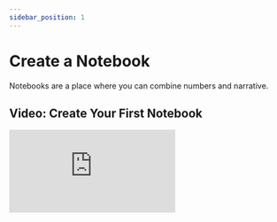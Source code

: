 ```yaml
---
sidebar_position: 1
---
```


# Create a Notebook

Notebooks are a place where you can combine numbers and narrative.

## Video: Create Your First Notebook

<div style={{position: 'relative', paddingBottom: '59.01639344262295%', height: 0}}>
  <iframe src="https://www.loom.com/embed/27c131850ed54615b246773895147596" frameBorder={0} webkitallowfullscreen mozallowfullscreen allowFullScreen style={{position: 'absolute', top: 0, left: 0, width: '100%', height: '100%'}} />
</div>

<br />

## Create a New Notebook

- To **create a notebook**, go to your workspace and click `Create Notebook` on the top right.

## Duplicate a Published Notebook

- To **duplicate a published notebook**, make sure you're signed in and visit the notebook you want to duplicate, then click `Duplicate Notebook` on the top right. <br />
  Take a look at our [Gallery of examples](/gallery) to find notebooks to duplicate.

## Duplicate Your Notebook

- To **duplicate your notebook**, on your workspace, hover the notebook you wish to duplicate, click the `•••` button on the right, and click `Duplicate`.

## Archive a Notebook

Archive a notebook.

- To **archive a notebook**, on your workspace, hover the notebook you wish to delete, click the `•••` button on the right, and click `Archive`.

## Delete a Notebook

Delete a notebook forever. You can only delete notebooks that have been archived, to prevent accidental loss of data.

- To **delete a notebook**, in the dashboard, on your archived notebooks section, hover the notebook you wish to delete, click the `•••` button on the right, and click `Delete`.

## Export a Notebook

Download a copy of the contents of your notebook as a `json` file.

- To **export a notebook**, go to your workspace, hover the notebook you want to export, click the `•••` button on the right and click `Export`.

- To **import a notebook**, drag the `.json` file from your computer to any Decipad workspace.

<br />

---

# Continue Exploring:

- [Add blocks to your notebook](/docs/quick-start/blocks)
